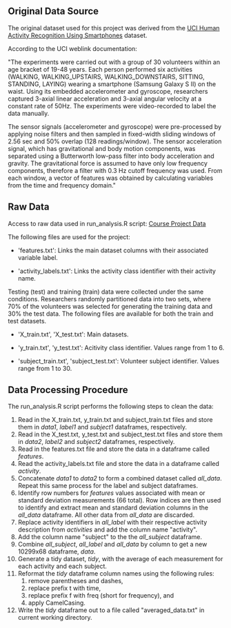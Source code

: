 ## Original Data Source
The original dataset used for this project was derived from the [UCI Human Activity Recognition Using Smartphones](http://archive.ics.uci.edu/ml/datasets/Human+Activity+Recognition+Using+Smartphones) dataset.

According to the UCI weblink documentation:

"The experiments were carried out with a group of 30 volunteers within an age bracket of 19-48 years. Each person performed six activities (WALKING, WALKING_UPSTAIRS, WALKING_DOWNSTAIRS, SITTING, STANDING, LAYING) wearing a smartphone (Samsung Galaxy S II) on the waist. Using its embedded accelerometer and gyroscope, researchers captured 3-axial linear acceleration and 3-axial angular velocity at a constant rate of 50Hz. The experiments were video-recorded to label the data manually. 

The sensor signals (accelerometer and gyroscope) were pre-processed by applying noise filters and then sampled in fixed-width sliding windows of 2.56 sec and 50% overlap (128 readings/window). The sensor acceleration signal, which has gravitational and body motion components, was separated using a Butterworth low-pass filter into body acceleration and gravity. The gravitational force is assumed to have only low frequency components, therefore a filter with 0.3 Hz cutoff frequency was used. From each window, a vector of features was obtained by calculating variables from the time and frequency domain."

## Raw Data 
Access to raw data used in run_analysis.R script: [Course Project Data](https://d396qusza40orc.cloudfront.net/getdata%2Fprojectfiles%2FUCI%20HAR%20Dataset.zip)

The following files are used for the project:

- 'features.txt': Links the main dataset columns with their associated variable label.

- 'activity_labels.txt': Links the activity class identifier with their activity name.

Testing (test) and training (train) data were collected under the same conditions. Researchers randomly partitioned data into two sets, where 70% of the volunteers was selected for generating the training data and 30% the test data. The following files are available for both the train and test datasets.

- 'X_train.txt', 'X_test.txt': Main datasets.

- 'y_train.txt', 'y_test.txt': Acitivity class identifier. Values range from 1 to 6.

- 'subject_train.txt', 'subject_test.txt': Volunteer subject identifier.  Values range from 1 to 30.

## Data Processing Procedure
The run_analysis.R script performs the following steps to clean the data:   
 1. Read in the X_train.txt, y_train.txt and subject_train.txt files and store them in *data1*, *label1* and *subject1* dataframes, respectively.       
 2. Read in the X_test.txt, y_test.txt and subject_test.txt files and store them in *data2*, *label2* and *subject2* dataframes, respectively.       
 3. Read in the features.txt file and store the data in a dataframe called *features*. 
 4. Read the activity_labels.txt file and store the data in a dataframe called *activity*.  
 5. Concatenate *data1* to *data2* to form a combined dataset called *all_data*. Repeat this same process for the label and subject dataframes.  
 6. Identify row numbers for *features* values associated with mean or standard deviation measurements (66 total). Row indices are then used to identify and extract mean and standard deviation columns in the *all_data* dataframe. All other data from *all_data* are discarded. 
 7. Replace activity identifiers in *all_label* with their respective activity description from *activities* and add the column name "activity".
 8. Add the column name "subject" to the the *all_subject* dataframe.
 9. Combine *all_subject*, *all_label* and *all_data* by column to get a new 10299x68 dataframe, *data*. 
 10. Generate a tidy dataset, *tidy*, with the average of each measurement for each activity and each subject. 
 11. Reformat the *tidy* dataframe column names using the following rules:
        1) remove parentheses and dashes,
        2) replace prefix t with time,
        3) replace prefix f with freq (short for frequency), and
        4) apply CamelCasing.
 12. Write the *tidy* dataframe out to a file called "averaged_data.txt" in current working directory. 
